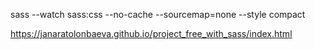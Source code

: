 sass --watch sass:css --no-cache --sourcemap=none --style compact

https://janaratolonbaeva.github.io/project_free_with_sass/index.html
